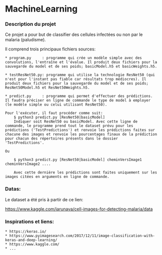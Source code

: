 # MachineLearning





### Description du projet

Ce projet a pour but de classifier des cellules infectées ou non par le malaria (paludisme).

Il comprend trois principaux fichiers sources:

	* program.py     : programme qui crée un modèle simple avec des convolutions, l'entraîne et l'évalue. Il produit deux fichiers pour la sauvegarde du model et de ses poids; basicModel.h5 et basicWeights.h5.

	* testResNet50.py: programme qui utilise la technologie ResNet50 (qui n'est pour l'instant pas fiable car résultats trop médiocres). Il produit deux fichiers pour la sauvegarde du model et de ses poids; ResNet50Model.h5 et ResNet50Weights.h5.

	* predict.py     : programme qui permet d'effectuer des prédictions. Il faudra préciser en ligne de commande le type de model à employer (le modèle simple ou celui utilisant ResNet50).

	Pour l'exécuter, il faut procéder comme suit:
		$ python3 predict.py [ResNet50|basicModel]
		Indiquer soit ResNet50 ou basicModel. Avec cette ligne de commande, le programme prend tout le dataset prévu pour les prédictions ('TestPredictions') et renvoie les prédictions faites sur chacune des images et renvoie les pourcentages finaux de la prédiction pour chacun des répertoires présents dans le dossier 'TestPredictions'.

	Ou

		$ python3 predict.py [ResNet50|basicModel] cheminVersImage1 cheminVersImage2 ....

		Avec cette dernière les prédictions sont faites uniquement sur les images citées en arguments en ligne de commande.
				
				
### Datas:
Le dataset a été pris à partir de ce lien:

https://www.kaggle.com/iarunava/cell-images-for-detecting-malaria/data

### Inspirations et liens:

	* https://keras.io/
	* https://www.pyimagesearch.com/2017/12/11/image-classification-with-keras-and-deep-learning/
	* https://www.kaggle.com/
	* ...	


